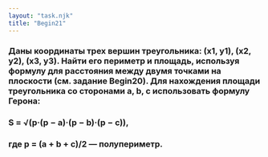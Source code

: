 ```yaml
---
layout: "task.njk"
title: "Begin21"
---
```


### Даны координаты трех вершин треугольника: (x1, y1), (x2, y2), (x3, y3). Найти его периметр и площадь, используя формулу для расстояния между двумя точками на плоскости (см. задание Begin20). Для нахождения площади треугольника со сторонами a, b, c использовать формулу Герона:

### S = √(p·(p − a)·(p − b)·(p − c)),

### где p = (a + b + c)/2 — полупериметр.
